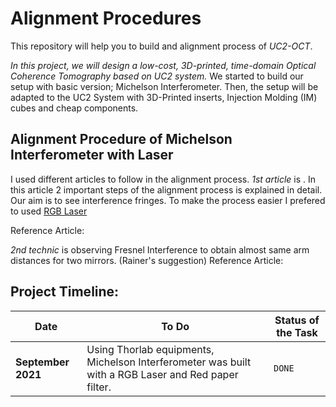 

# Alignment Procedures

This repository will help you to build and alignment process of *UC2-OCT*.

*In this project, we will design a low-cost, 3D-printed, time-domain Optical Coherence Tomography based on UC2 system.*
We started to build our setup with basic version; Michelson Interferometer. Then, the setup will be adapted to the UC2 System with 3D-Printed inserts, Injection Molding (IM) cubes and cheap components.

## Alignment Procedure of Michelson Interferometer with Laser

I used different articles to follow in the alignment process.
_1st article_ is [](). In this article 2 important steps of the alignment process is explained in detail. Our aim is to see interference fringes. To make the process easier I prefered to used [RGB Laser](.../3.Electronics/LASER)

Reference Article:


_2nd technic_ is observing Fresnel Interference to obtain almost same arm distances for two mirrors.
(Rainer's suggestion)
Reference Article:



## Project Timeline:

| Date | To Do | Status of the Task |
| --- | --- | --- |
| **September 2021** | Using Thorlab equipments, Michelson Interferometer was built with a RGB Laser and Red paper filter. | `DONE` |
